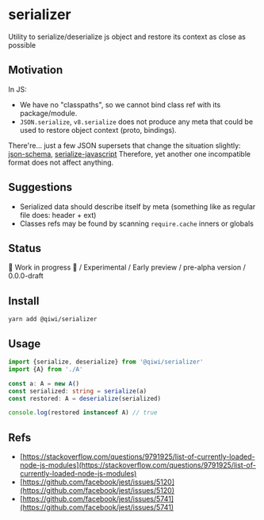 # serializer
Utility to serialize/deserialize js object and restore its context as close as possible

## Motivation
In JS:
* We have no "classpaths", so we cannot bind class ref with its package/module.
* `JSON.serialize`, `v8.serialize` does not produce any meta that could be used to restore object context (proto, bindings).

There're... just a few JSON supersets that change the situation slightly: [json-schema](https://json-schema.org/), [serialize-javascript](https://github.com/yahoo/serialize-javascript)
Therefore, yet another one incompatible format does not affect anything.

## Suggestions
* Serialized data should describe itself by meta (something like as regular file does: header + ext)
* Classes refs may be found by scanning `require.cache` inners or globals

## Status
🚧 Work in progress 🚧 / Experimental / Early preview / pre-alpha version / 0.0.0-draft

## Install
```shell script
yarn add @qiwi/serializer
```

## Usage
```typescript
import {serialize, deserialize} from '@qiwi/serializer'
import {A} from './A'

const a: A = new A()
const serialized: string = serialize(a)
const restored: A = deserialize(serialized)

console.log(restored instanceof A) // true
```

## Refs
* [https://stackoverflow.com/questions/9791925/list-of-currently-loaded-node-js-modules](https://stackoverflow.com/questions/9791925/list-of-currently-loaded-node-js-modules)
* [https://github.com/facebook/jest/issues/5120](https://github.com/facebook/jest/issues/5120)
* [https://github.com/facebook/jest/issues/5741](https://github.com/facebook/jest/issues/5741)
